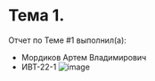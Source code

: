 # Тема 1.
Отчет по Теме #1 выполнил(а):
- Мордиков Артем Владимирович
- ИВТ-22-1
![image](https://github.com/user-attachments/assets/ecbcf3f4-8767-4cfd-828e-68340b9cd74a)
